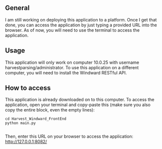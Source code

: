 

## General

I am still working on deploying this application to a platform. Once I get that done, you can access the application by just typing a provided URL into the browser. 
As of now, you will need to use the terminal to access the application. 

## Usage

This application will only work on computer 10.0.25 with username harvestparsing/administrator. To use this application on a different computer, you will need to install the Windward RESTful API.

## How to access

This application is already downloaded on to this computer. To access the application, open your terminal and copy-paste this (make sure you also copy the entire block, even the empty lines):
```
cd Harvest_Windward_FrontEnd
python main.py


```

Then, enter this URL on your browser to access the application: http://127.0.0.1:8082/

